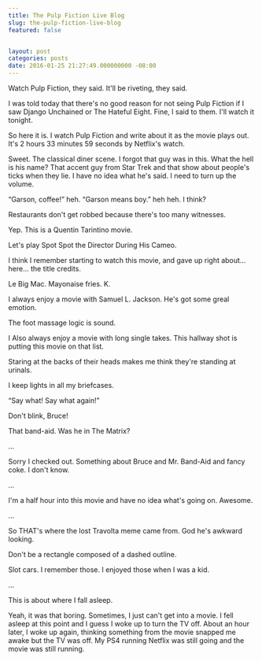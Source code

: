```yaml
---
title: The Pulp Fiction Live Blog
slug: the-pulp-fiction-live-blog
featured: false


layout: post
categories: posts
date: 2016-01-25 21:27:49.000000000 -08:00
---
```


Watch Pulp Fiction, they said. It'll be riveting, they said.

I was told today that there's no good reason for not seing Pulp Fiction if I saw Django Unchained or The Hateful Eight. Fine, I said to them. I'll watch it tonight.

So here it is. I watch Pulp Fiction and write about it as the movie plays out. It's 2 hours 33 minutes 59 seconds by Netflix's watch.

Sweet. The classical diner scene. I forgot that guy was in this. What the hell is his name? That accent guy from Star Trek and that show about people's ticks when they lie. I have no idea what he's said. I need to turn up the volume.

“Garson, coffee!” heh. “Garson means boy.” heh heh. I think?

Restaurants don't get robbed because there's too many witnesses.

Yep. This is a Quentin Tarintino movie.

Let's play Spot Spot the Director During His Cameo.

I think I remember starting to watch this movie, and gave up right about… here… the title credits.

Le Big Mac. Mayonaise fries. K.

I always enjoy a movie with Samuel L. Jackson. He's got some greal emotion.

The foot massage logic is sound.

I Also always enjoy a movie with long single takes. This hallway shot is putting this movie on that list.

Staring at the backs of their heads makes me think they're standing at urinals.

I keep lights in all my briefcases.

“Say what! Say what again!”

Don't blink, Bruce!

That band-aid. Was he in The Matrix?

…

Sorry I checked out. Something about Bruce and Mr. Band-Aid and fancy coke. I don't know.

…

I'm a half hour into this movie and have no idea what's going on. Awesome.

…

So THAT's where the lost Travolta meme came from. God he's awkward looking.

Don't be a rectangle composed of a dashed outline.

Slot cars. I remember those. I enjoyed those when I was a kid.

…

This is about where I fall asleep.

Yeah, it was that boring. Sometimes, I just can't get into a movie. I fell asleep at this point and I guess I woke up to turn the TV off. About an hour later, I woke up again, thinking something from the movie snapped me awake but the TV was off. My PS4 running Netflix was still going and the movie was still running.

